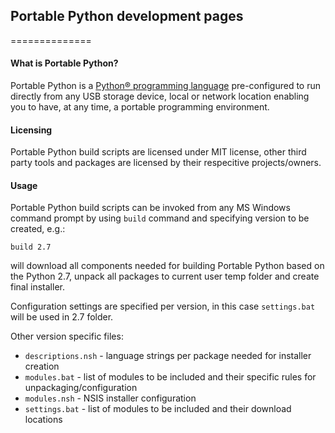 ## Portable Python development pages
==============

#### What is Portable Python?
Portable Python is a [Python® programming language](http://Python.org/ "Python® programming language") pre-configured to run directly from any USB storage device, local or network location enabling you to have, at any time, a portable programming environment.

#### Licensing
Portable Python build scripts are licensed under MIT license, other third party tools and packages are licensed by their respecitive projects/owners.

#### Usage
Portable Python build scripts can be invoked from any MS Windows command prompt by using `build` command and specifying version to be created, e.g.:

`build 2.7`

will download all components needed for building Portable Python based on the Python 2.7, unpack all packages to current user temp folder and create final installer.

Configuration settings are specified per version, in this case `settings.bat` will be used in 2.7 folder.

Other version specific files:
 * `descriptions.nsh` - language strings per package needed for installer creation
 * `modules.bat` - list of modules to be included and their specific rules for unpackaging/configuration
 * `modules.nsh` - NSIS installer configuration
 * `settings.bat` - list of modules to be included and their download locations



